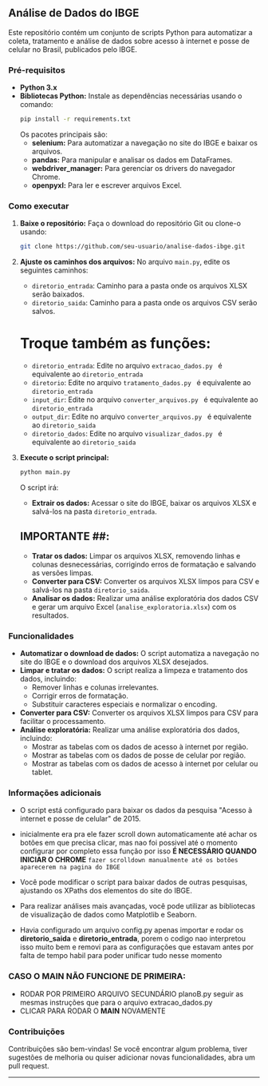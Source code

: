 ## Análise de Dados do IBGE 

Este repositório contém um conjunto de scripts Python para automatizar a coleta, tratamento e análise de dados sobre acesso à internet e posse de celular no Brasil, publicados pelo IBGE.

### Pré-requisitos

* **Python 3.x**
* **Bibliotecas Python:** 
Instale as dependências necessárias usando o comando:
   ```bash
   pip install -r requirements.txt
   ```
   Os pacotes principais são:
    * **selenium:** Para automatizar a navegação no site do IBGE e baixar os arquivos.
    * **pandas:** Para manipular e analisar os dados em DataFrames.
    * **webdriver_manager:** Para gerenciar os drivers do navegador Chrome.
    * **openpyxl:** Para ler e escrever arquivos Excel.

### Como executar

1. **Baixe o repositório:** Faça o download do repositório Git ou clone-o usando:
   ```bash
   git clone https://github.com/seu-usuario/analise-dados-ibge.git
   ```

2. **Ajuste os caminhos dos arquivos:** No arquivo `main.py`, edite os seguintes caminhos:
   * `diretorio_entrada`: Caminho para a pasta onde os arquivos XLSX serão baixados.
   * `diretorio_saida`: Caminho para a pasta onde os arquivos CSV serão salvos.
   # Troque também as funções: 
   * `diretorio_entrada`: Edite no arquivo `extracao_dados.py ` é equivalente ao `diretorio_entrada`
   * `diretorio`: Edite no arquivo `tratamento_dados.py ` é equivalente ao `diretorio_entrada`
   * `input_dir`: Edite no arquivo `converter_arquivos.py ` é equivalente ao `diretorio_entrada`
   * `output_dir`: Edite no arquivo `converter_arquivos.py ` é equivalente ao `diretorio_saida`
   * `diretorio_dados`: Edite no arquivo `visualizar_dados.py ` é equivalente ao `diretorio_saida`


3. **Execute o script principal:**
   ```bash
   python main.py
   ```

   O script irá:
   * **Extrair os dados:** Acessar o site do IBGE, baixar os arquivos XLSX e salvá-los na pasta `diretorio_entrada`.
   ## IMPORTANTE ##: 
   * **Tratar os dados:** Limpar os arquivos XLSX, removendo linhas e colunas desnecessárias, corrigindo erros de formatação e salvando as versões limpas.
   * **Converter para CSV:** Converter os arquivos XLSX limpos para CSV e salvá-los na pasta `diretorio_saida`.
   * **Analisar os dados:** Realizar uma análise exploratória dos dados CSV e gerar um arquivo Excel (`analise_exploratoria.xlsx`) com os resultados.

### Funcionalidades

* **Automatizar o download de dados:** O script automatiza a navegação no site do IBGE e o download dos arquivos XLSX desejados.
* **Limpar e tratar os dados:** O script realiza a limpeza e tratamento dos dados, incluindo:
    * Remover linhas e colunas irrelevantes.
    * Corrigir erros de formatação.
    * Substituir caracteres especiais e normalizar o encoding.
* **Converter para CSV:** Converter os arquivos XLSX limpos para CSV para facilitar o processamento.
* **Análise exploratória:** Realizar uma análise exploratória dos dados, incluindo:
    * Mostrar as tabelas com os dados de acesso à internet por região.
    * Mostrar as tabelas com os dados de posse de celular por região.
    * Mostrar as tabelas com os dados de acesso à internet por celular ou tablet.

### Informações adicionais

* O script está configurado para baixar os dados da pesquisa "Acesso à internet e posse de celular" de 2015.
* inicialmente era pra ele fazer scroll down automaticamente até achar os botões em que precisa clicar, mas nao foi possivel até o momento configurar por completo essa função por isso **É NECESSÁRIO QUANDO INICIAR O CHROME** `fazer scrolldown manualmente até os botões aparecerem na pagina do IBGE`

* Você pode modificar o script para baixar dados de outras pesquisas, ajustando os XPaths dos elementos do site do IBGE.
* Para realizar análises mais avançadas, você pode utilizar as bibliotecas de visualização de dados como Matplotlib e Seaborn.
* Havia configurado um arquivo config.py apenas importar e rodar os **diretorio_saida** e **diretorio_entrada**, porem o codigo nao interpretou isso muito bem e removi para as configurações que estavam antes por falta de tempo habil para poder unificar tudo nesse momento

### CASO O MAIN NÃO FUNCIONE DE PRIMEIRA:
   * RODAR POR PRIMEIRO ARQUIVO SECUNDÁRIO planoB.py seguir as mesmas instruções que para o arquivo extracao_dados.py
   * CLICAR PARA RODAR O **MAIN** NOVAMENTE

### Contribuições

Contribuições são bem-vindas! Se você encontrar algum problema, tiver sugestões de melhoria ou quiser adicionar novas funcionalidades, abra um pull request.

---